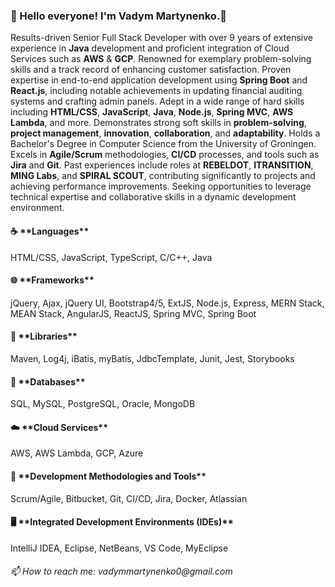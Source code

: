 ### 👋 Hello everyone! I'm Vadym Martynenko.👋
 Results-driven Senior Full Stack Developer with over 9 years of extensive experience in **Java** development and proficient integration of Cloud Services such as **AWS** & **GCP**. Renowned for exemplary problem-solving skills and a track record of enhancing customer satisfaction. Proven expertise in end-to-end application development using **Spring Boot** and **React.js**, including notable achievements in updating financial auditing systems and crafting admin panels. Adept in a wide range of hard skills including **HTML/CSS**, **JavaScript**, **Java**, **Node.js**, **Spring MVC**, **AWS Lambda**, and more. Demonstrates strong soft skills in **problem-solving**, **project management**, **innovation**, **collaboration**, and **adaptability**. Holds a Bachelor's Degree in Computer Science from the University of Groningen. Excels in **Agile/Scrum** methodologies, **CI/CD** processes, and tools such as **Jira** and **Git**. Past experiences include roles at **REBELDOT**, **ITRANSITION**, **MING Labs**, and **SPIRAL SCOUT**, contributing significantly to projects and achieving performance improvements. Seeking opportunities to leverage technical expertise and collaborative skills in a dynamic development environment.

<h4>☕ **Languages**</h4>
HTML/CSS, JavaScript, TypeScript, C/C++, Java

<h4>🌐 **Frameworks**</h4>
jQuery, Ajax, jQuery UI, Bootstrap4/5, ExtJS, Node.js, Express, MERN Stack, MEAN Stack, AngularJS, ReactJS, Spring MVC, Spring Boot

<h4>📜 **Libraries**</h4>
 Maven, Log4j, iBatis, myBatis, JdbcTemplate, Junit, Jest, Storybooks
 
<h4>💾 **Databases**</h4>
 SQL, MySQL, PostgreSQL, Oracle, MongoDB
 
<h4>☁️ **Cloud Services**</h4>
 AWS, AWS Lambda, GCP, Azure
 
<h4>🔨 **Development Methodologies and Tools**</h4>
 Scrum/Agile, Bitbucket, Git, CI/CD, Jira, Docker, Atlassian
 
<h4>🖥️ **Integrated Development Environments (IDEs)**</h4>
 IntelliJ IDEA, Eclipse, NetBeans, VS Code, MyEclipse

<h6>
📫 How to reach me: vadymmartynenko0@gmail.com
</h6>
<!--
**vadymdev716/vadymdev716** is a ✨ _special_ ✨ repository because its `README.md` (this file) appears on your GitHub profile.

Here are some ideas to get you started:

- 🔭 I’m currently working on ...
- 🌱 I’m currently learning ...
- 👯 I’m looking to collaborate on ...
- 🤔 I’m looking for help with ...
- 💬 Ask me about ...
- 📫 How to reach me: ...
- 😄 Pronouns: ...
- ⚡ Fun fact: ...
-->

